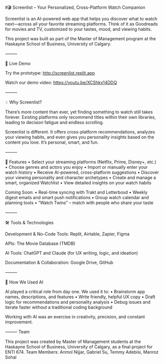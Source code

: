 #🎬 Screenlist – Your Personalized, Cross-Platform Watch Companion

Screenlist is an AI-powered web app that helps you discover what to watch next—across all your favorite streaming platforms. Think of it as Goodreads for movies and TV, customized to your tastes, mood, and viewing habits.

This project was built as part of the Master of Management program at the Haskayne School of Business, University of Calgary.

⸻

🌟 Live Demo

Try the prototype: http://screenlist.replit.app

Watch our demo video: https://youtu.be/XCShkx14DDQ

⸻

💡 Why Screenlist?

There’s more content than ever, yet finding something to watch still takes forever. Existing platforms only recommend titles within their own libraries, leading to decision fatigue and endless scrolling.

Screenlist is different.
It offers cross-platform recommendations, analyzes your viewing habits, and even gives you personality insights based on the content you love. It’s personal, smart, and fun.

⸻

🚀 Features
	•	Select your streaming platforms (Netflix, Prime, Disney+, etc.)
	•	Choose genres and actors you enjoy
	•	Import or manually enter your watch history
	•	Receive AI-powered, cross-platform suggestions
	•	Discover your viewing personality and character archetypes
	•	Create and manage a smart, organized Watchlist
	•	View detailed insights on your watch habits

Coming Soon:
	•	Real-time syncing with Trakt and Letterboxd
	•	Weekly digest emails and smart push notifications
	•	Group watch calendar and planning tools
	•	“Watch Twins” – match with people who share your taste

⸻

🛠 Tools & Technologies

Development & No-Code Tools:
Replit, Airtable, Zapier, Figma

APIs:
The Movie Database (TMDB)

AI Tools:
ChatGPT and Claude (for UX writing, logic, and ideation)

Documentation & Collaboration:
Google Drive, GitHub

⸻

🧠 How We Used AI

AI played a critical role from day one. We used it to:
	•	Brainstorm app names, descriptions, and features
	•	Write friendly, helpful UX copy
	•	Draft logic for recommendations and personality analysis
	•	Debug issues and iterate faster without a traditional coding background

Working with AI was an exercise in creativity, precision, and constant improvement.

⸻
Team

This project was created by Master of Management students at the Haskayne School of Business, University of Calgary, as a final project for ENTI 674.
Team Members: Anmol Nijjar, Gabriel Su, Temmy Adebisi, Manroz Sohal 
